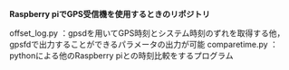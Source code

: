 **Raspberry piでGPS受信機を使用するときのリポジトリ**

offset_log.py   ：gpsdを用いてGPS時刻とシステム時刻のずれを取得する他，
                 gpsfdで出力することができるパラメータの出力が可能
comparetime.py  ：pythonによる他のRaspberry piとの時刻比較をするプログラム
